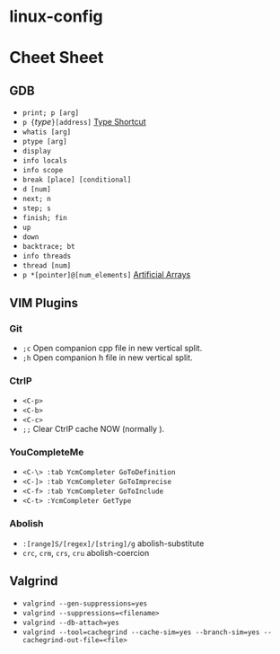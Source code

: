 # linux-config

Cheet Sheet
===========

GDB
---

* `print; p [arg]`
* `p {`*type*`}[address]` [Type Shortcut](http://visualgdb.com/gdbreference/commands/print)
* `whatis [arg]`
* `ptype [arg]`
* `display`
* `info locals`
* `info scope`
* `break [place] [conditional]`
* `d [num]`
* `next; n`
* `step; s`
* `finish; fin`
* `up`
* `down`
* `backtrace; bt`
* `info threads`
* `thread [num]`
* `p *[pointer]@[num_elements]` [Artificial Arrays](https://sourceware.org/gdb/onlinedocs/gdb/Arrays.html)


VIM Plugins
-----------

### Git
* `;c` Open companion cpp file in new vertical split.
* `;h` Open companion h file in new vertical split.

### CtrlP

* `<C-p>`
* `<C-b>`
* `<C-c>`
* `;;` Clear CtrlP cache NOW (normally <F5>).

### YouCompleteMe

* `<C-\> :tab YcmCompleter GoToDefinition`
* `<C-]> :tab YcmCompleter GoToImprecise`
* `<C-f> :tab YcmCompleter GoToInclude`
* `<C-t> :YcmCompleter GetType`

### Abolish

* `:[range]S/[regex]/[string]/g` abolish-substitute
* `crc`, `crm`, `crs`, `cru` abolish-coercion
 

Valgrind
--------

* `valgrind --gen-suppressions=yes`
* `valgrind --suppressions=<filename>`
* `valgrind --db-attach=yes`
* `valgrind --tool=cachegrind --cache-sim=yes --branch-sim=yes --cachegrind-out-file=<file>`

